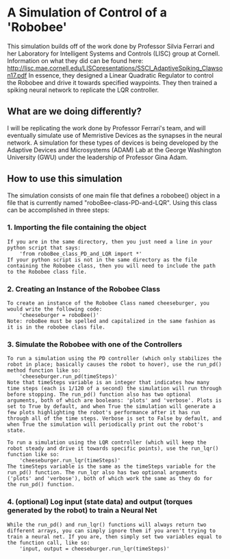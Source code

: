 # A Simulation of Control of a 'Robobee'

This simulation builds off of the work done by Professor Silvia Ferrari and her Laboratory for Intelligent Systems and Controls (LISC) group at Cornell. Information on what they did can be found here: http://lisc.mae.cornell.edu/LISCpresentations/SSCI_AdaptiveSpiking_Clawson17.pdf
In essence, they designed a Linear Quadratic Regulator to control the Robobee and drive it towards specified waypoints. They then trained a spiking neural network to replicate the LQR controller. 

## What are we doing differently?

I will be replicating the work done by Professor Ferrari's team, and will eventually simulate use of Memristive Devices as the synapses in the neural network. A simulation for these types of devices is being developed by the Adaptive Devices and Microsystems (ADAM) Lab at the George Washington University (GWU) under the leadership of Professor Gina Adam. 

## How to use this simulation

The simulation consists of one main file that defines a robobee() object in a file that is currently named "roboBee-class-PD-and-LQR". Using this class can be accomplished in three steps:
### 1. Importing the file containing the object
	If you are in the same directory, then you just need a line in your python script that says:
		'from roboBee_class_PD_and_LQR import *'
	If your python script is not in the same directory as the file containing the Robobee class, then you will need to include the path to the Robobee class file.

### 2. Creating an Instance of the Robobee Class
	To create an instance of the Robobee Class named cheeseburger, you would write the following code:
		'cheeseburger = roboBee()'
	Note: roboBee must be spelled and capitalized in the same fashion as it is in the robobee class file.

### 3. Simulate the Robobee with one of the Controllers
	To run a simulation using the PD controller (which only stabilizes the robot in place; basically causes the robot to hover), use the run_pd() method function like so:
		'cheeseburger.run_pd(timeSteps)'
	Note that timeSteps variable is an integer that indicates how many time steps (each is 1/120 of a second) the simulation will run through before stopping. The run_pd() function also has two optional arguments, both of which are booleans: 'plots' and 'verbose'. Plots is set to True by default, and when True the simulation will generate a few plots highlighting the robot's performance after it has run through all of the time steps. Verbose is set to False by default, and when True the simulation will periodically print out the robot's state.

	To run a simulation using the LQR controller (which will keep the robot steady and drive it towards specific points), use the run_lqr() function like so:
		'cheeseburger.run_lqr(timeSteps)'
	The timeSteps variable is the same as the timeSteps variable for the run_pd() function. The run_lqr also has two optional arguments ('plots' and 'verbose'), both of which work the same as they do for the run_pd() function.

### 4. (optional) Log input (state data) and output (torques generated by the robot) to train a Neural Net
	While the run_pd() and run_lqr() functions will always return two different arrays, you can simply ignore them if you aren't trying to train a neural net. If you are, then simply set two variables equal to the function call, like so:
		'input, output = cheeseburger.run_lqr(timeSteps)'
	



